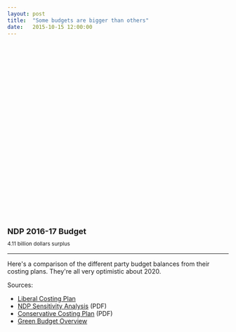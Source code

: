 ```yaml
---
layout: post
title:  "Some budgets are bigger than others"
date:   2015-10-15 12:00:00
---
```


<div id="partyBalanceChart"></div>
<div id="partyBalanceTip">
	<p id="tipTop"><strong><span id="tipParty">NDP 2016-17</span> Budget</strong></p>
	<p class="tipInfo"><span id="tipVal">4.11 billion dollars</span> <span id="tipBal">surplus</span></p>
</div>

* * *

Here's a comparison of the different party budget balances from their costing plans. They're all very optimistic about 2020.

Sources:

- [Liberal Costing Plan](http://www.liberal.ca/costing-plan/)
- [NDP Sensitivity Analysis](http://xfer.ndp.ca/2015/2015-Full-Platform-EN.pdf) (PDF)
- [Conservative Costing Plan](http://www.conservative.ca/media/plan/costing-plan.pdf) (PDF)
- [Green Budget Overview](http://www.greenparty.ca/en/budget)

<style>

#partyBalanceChart {
  height: 400px;
}

#partyBalanceChart svg:not(:nth-of-type(1)) {
  margin-top: 25px;
}

#partyBalanceChart .bar.positive {
  fill: #808080;
}

#partyBalanceChart .bar.negative {
  fill: brown;
}

#partyBalanceChart .sel {
	fill: black !important;
}

#partyBalanceChart .axis text {
  font-size: 10px;
}

#partyBalanceChart .axis path,
#partyBalanceChart .axis line {
  fill: none;
  stroke: #000;
  shape-rendering: crispEdges;
}

#partyBalanceTip {
	display: block;
	margin-bottom: 15px;
  pointer-events: none;
}

#partyBalanceTip #tipTop {
  font-size: 18px;
  margin-bottom: 10px !important;
}

#partyBalanceTip .tipInfo {
  font-size: 12px;
  margin: 0;
}

.hidden {
	display: none;
}

</style>

<script>

partyBalanceChart();

function partyBalanceChart() {
  d3.csv("{{ site.baseurl }}/data/2015/10/15/partyBal.csv", type, function(error, data) {

    d3.keys(data[0]).filter(function(key) { return key !== "Year" && key !== "YearLabel"; }).forEach(function(bud) {

      var margin = {top: 30, right: 10, bottom: 10, left: 50},
          width = 370 - margin.left - margin.right,
          height = 150 - margin.top - margin.bottom;

      var y = d3.scale.linear()
          .range([height, 0]);

      var x = d3.scale.ordinal()
          .rangeRoundBands([0, width], .2);

      var yAxis = d3.svg.axis()
          .scale(y)
          .orient("left")
					.ticks(4);

      var budgetChart = d3.select("#partyBalanceChart").append("svg")
        .attr("class", "budgetParties")
          .attr("width", width + margin.left + margin.right)
          .attr("height", height + margin.top + margin.bottom)
        .append("g")
          .attr("transform", "translate(" + margin.left + "," + margin.top + ")");
    	
      x.domain(data.map(function(d) { return d.Year; }));
	    y.domain([d3.min(data, function(d) { return d[bud] > 0 ? 0 : d[bud]; }),
				d3.max(data, function(d) { return d[bud]; })]).nice();

      var budgets = budgetChart.selectAll(".bar")
          .data(data)
        .enter().append("rect")
          .attr("class", function(d) { 
						console.log(d.Year);
						if (bud === "NDP" && d.Year == 2017) {
							return d[bud] < 0 ? "bar sel negative" : "bar sel positive"; 
						} else {
							return d[bud] < 0 ? "bar negative" : "bar positive"; 
						}
					})
          .attr("x", function(d) { return x(d.Year); })
          .attr("y", function(d) { return y(0); })
          .attr("width", x.rangeBand())
          .attr("height", function(d) { return 0; })
          .on("mouseover", function(d, i) {
						d3.selectAll("#partyBalanceChart .sel").classed("sel", false);
						d3.select(this).classed("sel", true);
            showTooltip(d);
          })
          .on("mousedown", function(d, i) {
						d3.selectAll("#partyBalanceChart .sel").classed("sel", false);
						d3.select(this).classed("sel", true);
            showTooltip(d);
          });

      budgets.transition()
        .delay(function(d, i) { return i * 32})
        .attr("y", function(d) { return y(Math.max(0, d[bud])); })
        .attr("height", function(d) { return Math.abs(y(d[bud]) - y(0));});

      function showTooltip(d) {
        d3.select("#partyBalanceTip").select("#tipParty")
          .text(bud + " " + d.YearLabel);

        if (Math.abs(d[bud]) >= 1000) {
          d3.select("#partyBalanceTip").select("#tipVal")
            .text(Math.abs(d[bud]/1000).toFixed(2) + " billion dollars ");
        } else {
          d3.select("#partyBalanceTip").select("#tipVal")
            .text(Math.abs(d[bud]) + " million dollars ");
        }

        if (d[bud] > 0) {
          d3.select("#partyBalanceTip").select("#tipBal")
            .text("surplus");
        } else {
          d3.select("#partyBalanceTip").select("#tipBal")
            .text("deficit");
        }
      }

      budgetChart.append("g")
        .attr("class", "y axis")
        .call(yAxis);

      budgetChart.append("g")
          .attr("class", "x axis")
        .append("line")
          .attr("y1", y(0))
          .attr("y2", y(0))
          .attr("x2", width);

      budgetChart.append("text")
        .attr("x", 0)
        .attr("dy", -10)
        .style("font-weight", "bold")
        .text(bud);
    });
  });
	
	function type(d) {
	    d.NDP = +d.NDP;
			d.Conservative = +d.Conservative;
			d.Liberal = +d.Liberal;
			d.Green = +d.Green;
			d.YearLabel = d.Year;
	    d.Year = +(d.Year.substring(0, 4)) + 1;
	  return d;
	}
}

</script>